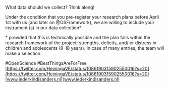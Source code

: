 What data shoiuld we collect? Think along!

Under the condition that you pre-register your research plans before April 1st with us (and later on 
@OSFramework), we are willing to include your instrument (s) in our data collection*

\* provided that this is technically possible and the plan falls within the research framework of the project: strengths, deficits, and/ or distress in children and adolescents (8-18 years). In case of many entries, the team will make a selection.

#OpenScience #BestThingsAreForFree
[https://twitter.com/HeiningaVE/status/1086190315902550016?s=20](https://twitter.com/HeiningaVE/status/1086190315902550016?s=20)
[www.iederkindisanders.nl](www.iederkindisanders.nl)
